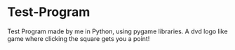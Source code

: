 # Test-Program
Test Program made by me in Python, using pygame libraries. A dvd logo like game where clicking the square gets you a point!
